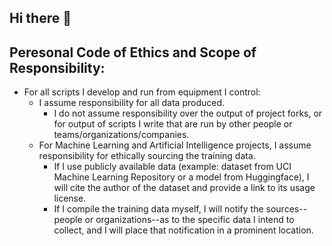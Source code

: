 ## Hi there 👋

<!--
**JayDeezus/JayDeezus** is a ✨ _special_ ✨ repository because its `README.md` (this file) appears on your GitHub profile.

Here are some ideas to get you started:

- 🔭 I’m currently working on ...
- 🌱 I’m currently learning ...
- 👯 I’m looking to collaborate on ...
- 🤔 I’m looking for help with ...
- 💬 Ask me about ...
- 📫 How to reach me: ...
- 😄 Pronouns: ...
- ⚡ Fun fact: ...
-->

Peresonal Code of Ethics and Scope of Responsibility:
-----------------------------------------------------
* For all scripts I develop and run from equipment I control:
  * I assume responsibility for all data produced.
    - I do not assume responsibility over the output of project forks, or for output of scripts I write that are run by other people or teams/organizations/companies.
  * For Machine Learning and Artificial Intelligence projects, I assume responsibility for ethically sourcing the training data.
    * If I use publicly available data (example: dataset from UCI Machine Learning Repository or a model from Huggingface), I will cite the author of the dataset and provide a link to its usage license.
    * If I compile the training data myself, I will notify the sources--people or organizations--as to the specific data I intend to collect, and I will place that notification in a prominent location.

